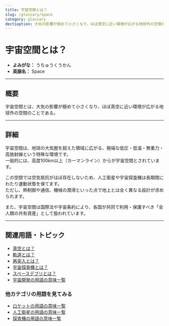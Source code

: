 ```yaml
---
title: 宇宙空間とは？
slug: /glossary/space
category: glossary
dectioption: 大気の影響が極めて小さくなり，ほぼ真空に近い環境が広がる地球外の空間のことである宇宙空間の意味・定義・内容について解説します．
---
```


# 宇宙空間とは？

- **よみがな：** うちゅうくうかん  
- **英語名：** Space  

---

## 概要

宇宙空間とは、大気の影響が極めて小さくなり、ほぼ真空に近い環境が広がる地球外の空間のことである。    

---

## 詳細

宇宙空間は、地球の大気圏を超えた領域に広がる、極端な低圧・低温・無重力・高放射線という特殊な環境です。  
一般的には、高度100km以上（カーマンライン）からが宇宙空間とされています。  

この空間では空気抵抗がほぼ存在しないため、人工衛星や宇宙探査機は長期間にわたり運動状態を保てます。  
ただし、熱制御や通信、機械の潤滑といった点で地上とは全く異なる設計が求められます。  

また、宇宙空間は国際法や宇宙条約により、各国が共同で利用・保護すべき「全人類の共有資産」として扱われています。  

---

## 関連用語・トピック

- [真空とは？](/docs/glossary/vacuum/)
- [軌道とは？](/docs/orbit/orbit/)
- [再突入とは？](/docs/explorer/technology/reentry/)
- [宇宙探査機とは？](/docs/explorer/space-probe/)
- [スペースデブリとは？](/docs/satellite/type/space-debris/)
- [宇宙開発の用語の意味一覧](/docs/category/glossary/)

### 他カテゴリの用語を見てみる
- [ロケットの用語の意味一覧](/docs/category/rocket/)
- [人工衛星の用語の意味一覧](/docs/category/satellite/)
- [探査機の用語の意味一覧](/docs/category/explorer/)

